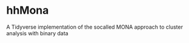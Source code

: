 # hhMona
A Tidyverse implementation of the socalled MONA approach to cluster analysis with binary data
